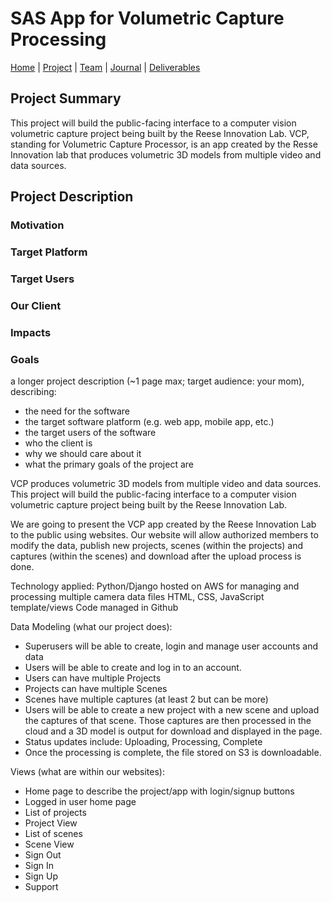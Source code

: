 # SAS App for Volumetric Capture Processing

[Home](https://teamz-comp523.github.io/vcp/index.html) | [Project](https://teamz-comp523.github.io/vcp/project.html) | [Team](https://teamz-comp523.github.io/vcp/team.html) | [Journal](https://teamz-comp523.github.io/vcp/journal.html) | [Deliverables](https://teamz-comp523.github.io/vcp/deliverables.html)

## Project Summary
This project will build the public-facing interface to a computer vision volumetric capture project being built by the Reese Innovation Lab. VCP, standing for Volumetric Capture Processor, is an app created by the Resse Innovation lab that produces volumetric 3D models from multiple video and data sources.

## Project Description

### Motivation

### Target Platform

### Target Users

### Our Client

### Impacts

### Goals

a longer project description (~1 page max; target audience: your mom), describing:

- the need for the software
- the target software platform (e.g. web app, mobile app, etc.)
- the target users of the software
- who the client is
- why we should care about it
- what the primary goals of the project are

VCP produces volumetric 3D models from multiple video and data sources. This project will build the public-facing interface to a computer vision volumetric capture project being built by the Reese Innovation Lab.

We are going to present the VCP app created by the Reese Innovation Lab to the public using websites. Our website will allow authorized members to modify the data, publish new projects, scenes (within the projects) and captures (within the scenes) and download after the upload process is done.

Technology applied:
Python/Django hosted on AWS for managing and processing multiple camera data files
HTML, CSS, JavaScript template/views
Code managed in Github

Data Modeling (what our project does):
- Superusers will be able to create, login and manage user accounts and data 
- Users will be able to create and log in to an account.
- Users can have multiple Projects
- Projects can have multiple Scenes
- Scenes have multiple captures (at least 2 but can be more) 
- Users will be able to create a new project with a new scene and upload the captures of that scene. Those captures are then processed in the cloud 
and a 3D model is output for download and displayed in the page.
- Status updates include: Uploading, Processing, Complete
- Once the processing is complete, the file stored on S3 is downloadable.

Views (what are within our websites):
- Home page to describe the project/app with login/signup buttons
- Logged in user home page
- List of projects
- Project View
- List of scenes
- Scene View
- Sign Out
- Sign In
- Sign Up
- Support